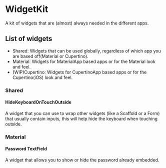 # WidgetKit

A kit of widgets that are (almost) always needed in the different apps.

## List of widgets

- Shared: Widgets that can be used globally, regardless of which app you are based off(Material or Cupertino).
- Material: Widgets for MaterialApp based apps or for the Material look and feel.
- (WIP)Cupertino: Widgets for CupertinoApp based apps or for the Cupertino(iOS) look and feel.

### Shared

#### HideKeyboardOnTouchOutside

A widget that you can use to wrap other widgets (like a Scaffold or a Form) that usually contain inputs, this will help hide the keyboard when touching outside.

### Material

#### Password TextField

A widget that allows you to show or hide the password already embedded.
